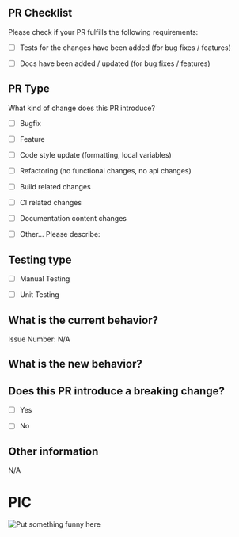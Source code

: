 ## PR Checklist
Please check if your PR fulfills the following requirements:

- [ ] Tests for the changes have been added (for bug fixes / features)
- [ ] Docs have been added / updated (for bug fixes / features)


## PR Type
What kind of change does this PR introduce?

<!-- Please check the one that applies to this PR using "x". -->

- [ ] Bugfix
- [ ] Feature
- [ ] Code style update (formatting, local variables)
- [ ] Refactoring (no functional changes, no api changes)
- [ ] Build related changes
- [ ] CI related changes
- [ ] Documentation content changes
- [ ] Other... Please describe:


## Testing type

<!-- Please check the one that applies to this PR using "x". -->

- [ ] Manual Testing
- [ ] Unit Testing


## What is the current behavior?
<!-- Please describe the current behavior that you are modifying, or link to a relevant issue. -->

Issue Number: N/A


## What is the new behavior?


## Does this PR introduce a breaking change?

- [ ] Yes
- [ ] No


<!-- If this PR contains a breaking change, please describe the impact and migration path for existing applications below. -->


## Other information
<!-- If PR has other additional information add it here. Default will be N/A -->
N/A

# PIC


<!-- 
If you have images then add it here.

** Before **
  You image before changes

** After **

  You image after changes
    
-->

![Put something funny here](http://giphy.com/trending-gifs)


